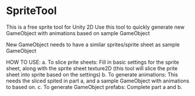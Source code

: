 # SpriteTool
This is a free sprite tool for Unity 2D
Use this tool to quickly generate new GameObject with animations 
based on sample GameObject

New GameObject needs to have a similar sprites/sprite sheet as sample GameObject

HOW TO USE: 
a. To slice prite sheets:
Fill in basic settings for the sprite sheet, along with the sprite sheet texture2D (this tool will slice the prite sheet into sprite based on the settings)
b. To generate animations: 
This needs the sliced spited in part a, and a sample GameObject with animations to based on. 
c. To generate GameObject prefabs:
Complete part a and b.

